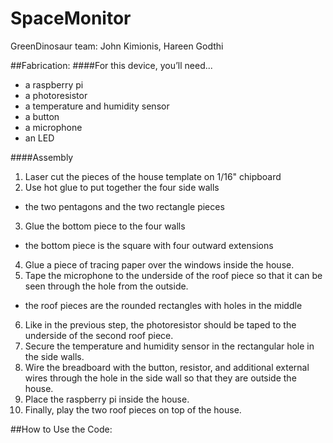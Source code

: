 # SpaceMonitor
GreenDinosaur team: John Kimionis, Hareen Godthi


##Fabrication:
####For this device, you’ll need... 
* a raspberry pi
* a photoresistor
* a temperature and humidity sensor
* a button
* a microphone
* an LED

####Assembly 
1. Laser cut the pieces of the house template on 1/16" chipboard
2. Use hot glue to put together the four side walls
  * the two pentagons and the two rectangle pieces
3. Glue the bottom piece to the four walls
  * the bottom piece is the square with four outward extensions
4. Glue a piece of tracing paper over the windows inside the house. 
5. Tape the microphone to the underside of the roof piece so that it can be seen through the hole from the outside. 
  * the roof pieces are the rounded rectangles with holes in the middle
6. Like in the previous step, the photoresistor should be taped to the underside of the second roof piece. 
7. Secure the temperature and humidity sensor in the rectangular hole in the side walls. 
8. Wire the breadboard with the button, resistor, and additional external wires through the hole in the side wall so that they are outside the house. 
9. Place the raspberry pi inside the house. 
10. Finally, play the two roof pieces on top of the house. 

##How to Use the Code:
